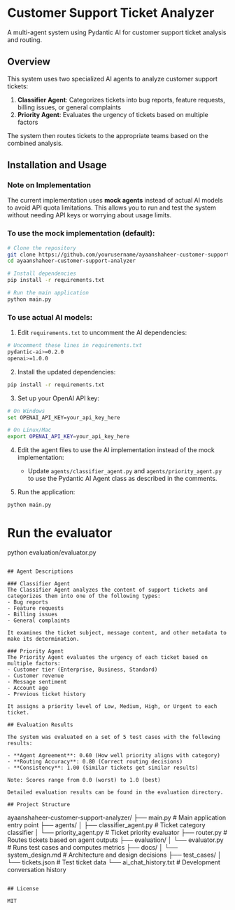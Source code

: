 # Customer Support Ticket Analyzer

A multi-agent system using Pydantic AI for customer support ticket analysis and routing.

## Overview

This system uses two specialized AI agents to analyze customer support tickets:

1. **Classifier Agent**: Categorizes tickets into bug reports, feature requests, billing issues, or general complaints
2. **Priority Agent**: Evaluates the urgency of tickets based on multiple factors

The system then routes tickets to the appropriate teams based on the combined analysis.

## Installation and Usage

### Note on Implementation

The current implementation uses **mock agents** instead of actual AI models to avoid API quota limitations. This allows you to run and test the system without needing API keys or worrying about usage limits.

### To use the mock implementation (default):

```bash
# Clone the repository
git clone https://github.com/yourusername/ayaanshaheer-customer-support-analyzer.git
cd ayaanshaheer-customer-support-analyzer

# Install dependencies
pip install -r requirements.txt

# Run the main application
python main.py
```

### To use actual AI models:

1. Edit `requirements.txt` to uncomment the AI dependencies:

```bash
# Uncomment these lines in requirements.txt
pydantic-ai>=0.2.0
openai>=1.0.0
```

2. Install the updated dependencies:

```bash
pip install -r requirements.txt
```

3. Set up your OpenAI API key:

```bash
# On Windows
set OPENAI_API_KEY=your_api_key_here

# On Linux/Mac
export OPENAI_API_KEY=your_api_key_here
```

4. Edit the agent files to use the AI implementation instead of the mock implementation:
   - Update `agents/classifier_agent.py` and `agents/priority_agent.py` to use the Pydantic AI Agent class as described in the comments.

5. Run the application:

```bash
python main.py
```

# Run the evaluator
python evaluation/evaluator.py
```

## Agent Descriptions

### Classifier Agent
The Classifier Agent analyzes the content of support tickets and categorizes them into one of the following types:
- Bug reports
- Feature requests
- Billing issues
- General complaints

It examines the ticket subject, message content, and other metadata to make its determination.

### Priority Agent
The Priority Agent evaluates the urgency of each ticket based on multiple factors:
- Customer tier (Enterprise, Business, Standard)
- Customer revenue
- Message sentiment
- Account age
- Previous ticket history

It assigns a priority level of Low, Medium, High, or Urgent to each ticket.

## Evaluation Results

The system was evaluated on a set of 5 test cases with the following results:

- **Agent Agreement**: 0.60 (How well priority aligns with category)
- **Routing Accuracy**: 0.80 (Correct routing decisions)
- **Consistency**: 1.00 (Similar tickets get similar results)

Note: Scores range from 0.0 (worst) to 1.0 (best)

Detailed evaluation results can be found in the evaluation directory.

## Project Structure

```
ayaanshaheer-customer-support-analyzer/
├── main.py                      # Main application entry point
├── agents/
│   ├── classifier_agent.py      # Ticket category classifier
│   └── priority_agent.py        # Ticket priority evaluator
├── router.py                    # Routes tickets based on agent outputs
├── evaluation/
│   └── evaluator.py             # Runs test cases and computes metrics
├── docs/
│   └── system_design.md         # Architecture and design decisions
├── test_cases/
│   └── tickets.json             # Test ticket data
└── ai_chat_history.txt          # Development conversation history
```

## License

MIT